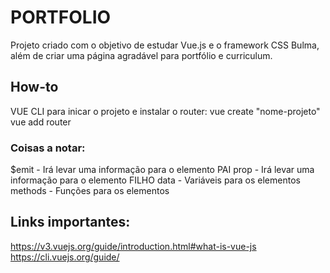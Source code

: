 # PORTFOLIO

Projeto criado com o objetivo de estudar Vue.js e o framework CSS Bulma, além de criar uma página agradável para portfólio e curriculum.

## How-to
VUE CLI para inicar o projeto e instalar o router:
vue create "nome-projeto"
vue add router

### Coisas a notar:
$emit - Irá levar uma informação para o elemento PAI
prop - Irá levar uma informação para o elemento FILHO
data - Variáveis para os elementos
methods - Funções para os elementos

## Links importantes:
https://v3.vuejs.org/guide/introduction.html#what-is-vue-js
https://cli.vuejs.org/guide/

